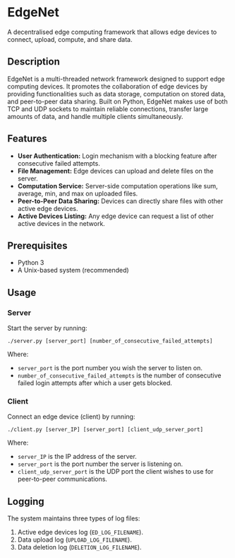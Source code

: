 # EdgeNet

A decentralised edge computing framework that allows edge devices to connect, upload, compute, and share data.

## Description

EdgeNet is a multi-threaded network framework designed to support edge computing devices. It promotes the collaboration of edge devices by providing functionalities such as data storage, computation on stored data, and peer-to-peer data sharing. Built on Python, EdgeNet makes use of both TCP and UDP sockets to maintain reliable connections, transfer large amounts of data, and handle multiple clients simultaneously.

## Features

- **User Authentication:** Login mechanism with a blocking feature after consecutive failed attempts.
- **File Management:** Edge devices can upload and delete files on the server.
- **Computation Service:** Server-side computation operations like sum, average, min, and max on uploaded files.
- **Peer-to-Peer Data Sharing:** Devices can directly share files with other active edge devices.
- **Active Devices Listing:** Any edge device can request a list of other active devices in the network.

## Prerequisites

- Python 3
- A Unix-based system (recommended)

## Usage

### Server

Start the server by running:

```
./server.py [server_port] [number_of_consecutive_failed_attempts]
```

Where:
- `server_port` is the port number you wish the server to listen on.
- `number_of_consecutive_failed_attempts` is the number of consecutive failed login attempts after which a user gets blocked.

### Client

Connect an edge device (client) by running:

```
./client.py [server_IP] [server_port] [client_udp_server_port]
```

Where:
- `server_IP` is the IP address of the server.
- `server_port` is the port number the server is listening on.
- `client_udp_server_port` is the UDP port the client wishes to use for peer-to-peer communications.

## Logging

The system maintains three types of log files:
1. Active edge devices log (`ED_LOG_FILENAME`).
2. Data upload log (`UPLOAD_LOG_FILENAME`).
3. Data deletion log (`DELETION_LOG_FILENAME`).
